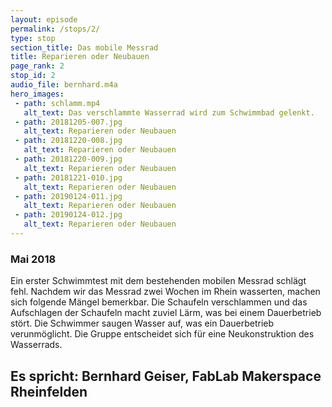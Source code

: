 ```yaml
---
layout: episode
permalink: /stops/2/
type: stop
section_title: Das mobile Messrad
title: Reparieren oder Neubauen
page_rank: 2
stop_id: 2
audio_file: bernhard.m4a
hero_images:
 - path: schlamm.mp4
   alt_text: Das verschlammte Wasserrad wird zum Schwimmbad gelenkt.
 - path: 20181205-007.jpg
   alt_text: Reparieren oder Neubauen
 - path: 20181220-008.jpg
   alt_text: Reparieren oder Neubauen
 - path: 20181220-009.jpg
   alt_text: Reparieren oder Neubauen
 - path: 20181221-010.jpg
   alt_text: Reparieren oder Neubauen
 - path: 20190124-011.jpg
   alt_text: Reparieren oder Neubauen
 - path: 20190124-012.jpg
   alt_text: Reparieren oder Neubauen
---
```


### Mai 2018
Ein erster Schwimmtest mit dem bestehenden mobilen Messrad schlägt fehl. Nachdem wir das Messrad zwei Wochen im Rhein wasserten, machen sich folgende Mängel bemerkbar. Die Schaufeln verschlammen und das Aufschlagen der Schaufeln macht zuviel Lärm, was bei einem Dauerbetrieb stört. Die Schwimmer saugen Wasser auf, was ein Dauerbetrieb verunmöglicht. Die Gruppe entscheidet sich für eine Neukonstruktion des Wasserrads. 

## Es spricht: Bernhard Geiser, FabLab Makerspace Rheinfelden